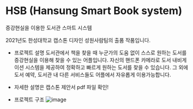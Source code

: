 # HSB (Hansung Smart Book system)
증강현실을 이용한 도서관 스마트 시스템 </br>

2021년도 한성대학교 캡스톤 디자인 성원사람팀의 출품 작품입니다.
- 프로젝트 설명
도서관에서 책을 찾을 때 누군가의 도움 없이 스스로 원하는 도서를 증강현실을 이용해 찾을 수 있는 어플입니다. 자신의 핸드폰 카메라로 도서 내비게이션 시스템을 제공하여 정확하고 빠르게 원하는 도서를 찾을 수 있습니다. 그 외에 도서 예약, 도서관 내 다른 서비스들도 어플에서 자유롭게 이용가능합니다.
- 자세한 설명은 캡스톤 제안서 pdf 파일 확인!

- 프로젝트 구조
![image](https://user-images.githubusercontent.com/70957134/160249489-aaea1ddd-bdba-4cee-b718-b2f431b9a871.png)

